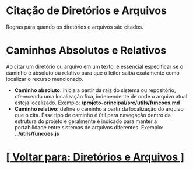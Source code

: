 # Citação de Diretórios e Arquivos

Regras para quando os diretórios e arquivos são citados.

# Caminhos Absolutos e Relativos

Ao citar um diretório ou arquivo em um texto, é essencial especificar se o caminho é absoluto ou relativo para que o leitor saiba exatamente como localizar o recurso mencionado.

- **Caminho absoluto:** inicia a partir da raiz do sistema ou repositório, oferecendo uma localização fixa, independente de onde o arquivo atual esteja localizado. Exemplo: **/projeto-principal/src/utils/funcoes.md**
- **Caminho relativo:** define o caminho a partir da localização do arquivo que o cita. Esse tipo de caminho é útil para navegação dentro da estrutura do projeto e geralmente é indicado para manter a portabilidade entre sistemas de arquivos diferentes. Exemplo: **../utils/funcoes.js**

# [[ Voltar para: Diretórios e Arquivos ]](./1-diretorios-arquivos.md)